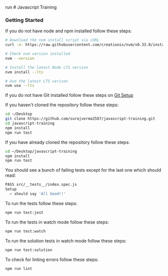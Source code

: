 run # Javascript Training

### Getting Started

If you do not have node and npm installed follow these steps:

```sh
# Download the nvm install script via cURL
curl -o- https://raw.githubusercontent.com/creationix/nvm/v0.33.0/install.sh | bash

# Check nvm version installed
nvm --version

# Install the latest Node LTS version
nvm install --lts

# Use the latest LTS verison
nvm use --lts
```

If you do not have Git installed follow these steps on [Git Setup](https://www.atlassian.com/git/tutorials/install-git#mac-os-x)

If you haven't cloned the repository follow these steps:

```sh
cd ~/Desktop
git clone https://github.com/surajverma2587/javascript-training.git
cd javascript-training
npm install
npm run test
```

If you have already cloned the repository follow these steps:

```sh
cd ~/Desktop/javascript-training
npm install
npm run test
```

You should see a bunch of failing tests except for the last one which should read:

```sh
PASS src/__tests__/index.spec.js
Setup
  ✓ should say 'All Good!!'
```

To run the tests follow these steps:

```sh
npm run test:jest
```

To run the tests in watch mode follow these steps:

```sh
npm run test:watch
```

To run the solution tests in watch mode follow these steps:

```sh
npm run test:solution
```

To check for linting errors follow these steps:

```sh
npm run lint
```
